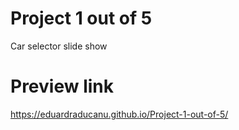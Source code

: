 # Project 1 out of 5
Car selector slide show

# Preview link
https://eduardraducanu.github.io/Project-1-out-of-5/
